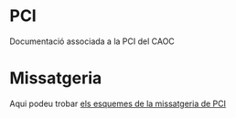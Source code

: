 # PCI
Documentació associada a la PCI del CAOC

# Missatgeria

Aqui podeu trobar [els esquemes de la missatgeria de PCI](/Missatgeria)


